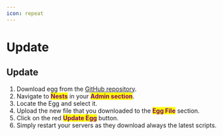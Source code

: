 ```yaml
---
icon: repeat
---
```


# Update

## Update

1. Download egg from the [GitHub repository](../../pterodactyl/modsharp-cs2-egg.json).
2. Navigate to <mark style="color:purple;">**Nests**</mark> in your <mark style="color:purple;">**Admin section**</mark>.
3. Locate the Egg and select it.
4. Upload the new file that you downloaded to the <mark style="color:purple;">**Egg File**</mark> section.
5. Click on the red <mark style="color:purple;">**Update Egg**</mark> button.
6. Simply restart your servers as they download always the latest scripts.
